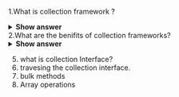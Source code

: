 1.What is collection framework ? 

<details>
  <summary><b>Show answer</b></summary>
 
 > Collection is a container or object that combines multiple elements into a single unit. Collections are used to store retrive and manipulate data.
 > Collection framework is an architecture for collections and every collection framework has Interface, implementation for interface and the algorithms( searching and sorting etc.)
  
</details>
2.What are the benifits of collection frameworks? 

<details>
  <summary><b>Show answer</b></summary>
> Collection framworks contain imlementations for all the data structres, so the hectic task of creating and implemanting everything is avoided.
> 
  
</details>

5. what is collection Interface?
6. travesing the collection interface.
7. bulk methods
8. Array operations

